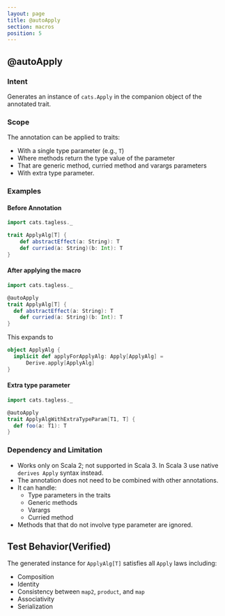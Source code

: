```yaml
---
layout: page
title: @autoApply
section: macros
position: 5
---
```



## @autoApply

### Intent
Generates an instance of `cats.Apply` in the companion object of the annotated trait.

### Scope
The annotation can be applied to traits:
- With a single type parameter (e.g., `T`)
- Where methods return the type value of the parameter 
- That are generic method, curried method and varargs parameters
- With extra type parameter.

### Examples
#### Before Annotation
```scala
import cats.tagless._

trait ApplyAlg[T] {
    def abstractEffect(a: String): T
    def curried(a: String)(b: Int): T
}
```

#### After applying the macro 
```scala
import cats.tagless._

@autoApply
trait ApplyAlg[T] {
  def abstractEffect(a: String): T
    def curried(a: String)(b: Int): T
}
```

This expands to
```scala
object ApplyAlg {
  implicit def applyForApplyAlg: Apply[ApplyAlg] =
      Derive.apply[ApplyAlg]
}
```
#### Extra type parameter
```scala
import cats.tagless._

@autoApply
trait ApplyAlgWithExtraTypeParam[T1, T] {
  def foo(a: T1): T
}
```

### Dependency and Limitation
- Works only on Scala 2; not supported in Scala 3.
In Scala 3 use native `derives Apply` syntax instead.
- The annotation does not need to be combined with other annotations.
- It can handle: 
  - Type parameters in the traits
  - Generic methods
  - Varargs
  - Curried method
- Methods that that do not involve type parameter are ignored.


## Test Behavior(Verified)
The generated instance for `ApplyAlg[T]` satisfies all `Apply` laws including:
- Composition 
- Identity
- Consistency between `map2`, `product`, and `map`
- Associativity
- Serialization